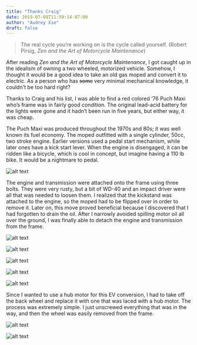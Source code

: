 ```yaml
---
title: "Thanks Craig"
date: 2019-07-08T11:59:14-07:00
author: "Audrey Xie"
draft: false
---
```

> The real cycle you’re working on is the cycle called yourself. (Robert Pirsig, *Zen and the Art of Motorcycle Maintenance*)

<!--more-->

After reading *Zen and the Art of Motorcycle Maintenance*, I got caught up in the idealism of owning a two wheeled, motorized vehicle. Somehow, I thought it would be a good idea to take an old gas moped and convert it to electric. As a person who has ~~some~~ very minimal mechanical knowledge, it couldn't be too hard right? 

Thanks to Craig and his list, I was able to find a red colored ‘76 Puch Maxi who’s frame was in fairly good condition. The original lead-acid battery for the lights were gone and it hadn’t been run in five years, but either way, it was cheap. 

The Puch Maxi was produced throughout the 1970s and 80s; it was well known its fuel economy. The moped outfitted with a single cylinder, 50cc, two stroke engine. Earlier versions used a pedal start mechanism, while later ones have a kick start lever. When the engine is disengaged, it can be ridden like a bicycle, which is cool in concept, but imagine having a 110 lb bike. It would be a nightmare to pedal.

![alt text](/images/IMG_3384.JPG)

The engine and transmission were attached onto the frame using three bolts. They were very rusty, but a bit of WD-40 and an impact driver were all that was needed to loosen them. I realized that the kickstand was attached to the engine, so the moped had to be flipped over in order to remove it. Later on, this move proved beneficial because I discovered that I had forgotten to drain the oil. After I narrowly avoided spilling motor oil all over the ground, I was finally able to detach the engine and transmission from the frame.

![alt text](/images/IMG_3388.JPG)

![alt text](/images/IMG_3395.JPG)

![alt text](/images/IMG_3398.JPG)

![alt text](/images/IMG_3400.JPG)

![alt text](/images/IMG_3413.JPG)

Since I wanted to use a hub motor for this EV conversion, I had to take off the back wheel and replace it with one that was laced with a hub motor. The process was extremely simple. I just unscrewed everything that was in the way, and then the wheel was easily removed from the frame.

![alt text](/images/IMG_3401.JPG)

![alt text](/images/IMG_3402.JPG)